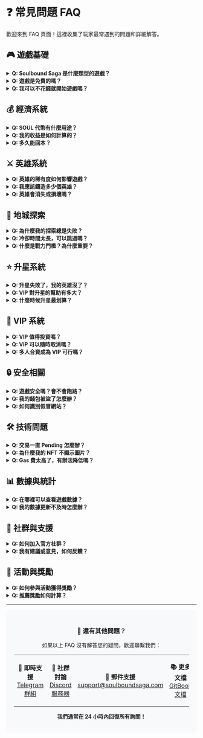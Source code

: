 # ❓ 常見問題 FAQ

歡迎來到 FAQ 頁面！這裡收集了玩家最常遇到的問題和詳細解答。

## 🎮 遊戲基礎

<details>
<summary><strong>Q: Soulbound Saga 是什麼類型的遊戲？</strong></summary>

A: Soulbound Saga 是一款完全上鏈的 Roguelike NFT 遊戲。結合了經典 RPG 元素、區塊鏈技術和 Play-to-Earn 機制。玩家可以收集英雄 NFT、組建隊伍、探索地城並賺取 SOUL 代幣。
</details>

<details>
<summary><strong>Q: 遊戲是免費的嗎？</strong></summary>

A: 連接錢包和查看遊戲是免費的，但要真正開始遊戲需要：
- 購買英雄 NFT（10 USDT/個）
- 支付 Gas 費（通常 < 0.01 BNB）
- 可選：購買聖物 NFT 提升隊伍容量
</details>

<details>
<summary><strong>Q: 我可以不花錢就開始遊戲嗎？</strong></summary>

A: 很抱歉，由於遊戲完全上鏈且基於 NFT，您需要至少擁有英雄 NFT 才能開始。但我們經常舉辦活動，關注官方社群可能獲得免費 NFT 機會。
</details>

## 💰 經濟系統

<details>
<summary><strong>Q: SOUL 代幣有什麼用途？</strong></summary>

A: SOUL 代幣是遊戲的主要代幣，用途包括：
- 地城探索獎勵
- 冷卻時間重置
- 市場交易媒介
- VIP 會員權益
- 未來治理投票
</details>

<details>
<summary><strong>Q: 我的收益是如何計算的？</strong></summary>

A: 收益主要來自地城探索：
```
基礎獎勵 = 地城難度 × 成功率
戰力加成 = floor(隊伍戰力 / 300) × 10%
VIP 加成 = VIP等級 × 10%
最終獎勵 = 基礎獎勵 × (1 + 各種加成)
```
</details>

<details>
<summary><strong>Q: 多久能回本？</strong></summary>

A: 根據投資額度和遊戲策略：
- 小額投資（$100-500）：通常 3-4 個月
- 中等投資（$500-2000）：通常 2-3 個月
- 大額投資（$2000+）：通常 1-2 個月
- VIP 玩家回本更快，但需考慮市場風險
</details>

## ⚔️ 英雄系統

<details>
<summary><strong>Q: 英雄的稀有度如何影響遊戲？</strong></summary>

A: 稀有度主要影響：
- **戰力範圍**：稀有度越高，戰力越強
- **市場價值**：高稀有度英雄價格更高
- **升星潛力**：可以作為升星材料或目標
- **視覺效果**：不同的光環和特效
</details>

<details>
<summary><strong>Q: 我應該鑄造多少個英雄？</strong></summary>

A: 建議策略：
- **新手**：10-20 個（建立基礎隊伍）
- **進階**：50-100 個（多隊輪換）
- **高手**：100+ 個（升星材料儲備）
- 考慮批量鑄造節省 Gas 費
</details>

<details>
<summary><strong>Q: 英雄會消失或損壞嗎？</strong></summary>

A: 不會！英雄是永久 NFT，除非您主動：
- 出售給其他玩家
- 作為升星材料被銷毀
- 轉移到其他地址
- 否則永遠屬於您
</details>

## 🏰 地城探索

<details>
<summary><strong>Q: 為什麼我的探索總是失敗？</strong></summary>

A: 常見原因：
- **戰力不足**：隊伍總戰力低於地城要求
- **選擇過難**：建議從低難度開始
- **運氣不佳**：即使戰力充足也有失敗概率
- **解決方案**：提升戰力或選擇更低難度地城
</details>

<details>
<summary><strong>Q: 冷卻時間太長，可以跳過嗎？</strong></summary>

A: 可以！有幾種方法：
- **花費 SOUL**：立即重置冷卻（費用 = 剩餘分鐘 × 0.5 SOUL）
- **VIP 減免**：VIP 等級越高，冷卻時間越短
- **多隊輪換**：準備 2-3 支隊伍交替使用
- **耐心等待**：自然冷卻不花費任何代幣
</details>

<details>
<summary><strong>Q: 什麼是戰力門檻？為什麼重要？</strong></summary>

A: 戰力門檻是遊戲的核心機制：
- 每 300 戰力是一個門檻
- 達到門檻獲得額外 10% 獎勵加成
- 299 vs 300 戰力，獎勵差距可達 50%
- 建議優化隊伍精確達到門檻（300, 600, 900...）
</details>

## ⭐ 升星系統

<details>
<summary><strong>Q: 升星失敗了，我的英雄沒了？</strong></summary>

A: 升星機制說明：
- **材料英雄**：失敗時被銷毀（這是正常的）
- **目標英雄**：永遠不會消失，失敗只是不升級
- 例如：用 5 個 1星 升級 1 個 1星 為 2星
- 失敗時：5 個材料消失，原本的 1星 保持不變
</details>

<details>
<summary><strong>Q: VIP 對升星的幫助有多大？</strong></summary>

A: VIP 升星加成非常顯著：
- VIP 1：+5% 成功率
- VIP 5：+25% 成功率
- 對於 4星→5星（基礎 10%）：
  - 普通玩家：10% 成功率
  - VIP 5：35% 成功率（提升 3.5 倍！）
</details>

<details>
<summary><strong>Q: 什麼時候升星最划算？</strong></summary>

A: 最佳升星時機：
- **材料充足時**：至少準備 20-30 個材料
- **VIP 等級高時**：成功率更高
- **活動期間**：通常有額外成功率加成
- **市場低迷時**：材料價格便宜
- **心態良好時**：接受失敗是正常的
</details>

## 👑 VIP 系統

<details>
<summary><strong>Q: VIP 值得投資嗎？</strong></summary>

A: 非常值得！VIP 收益包括：
- 地城獎勵 +10-50%
- 升星成功率 +5-25%
- 冷卻時間減少 10-50%
- 質押額外收益（年化 12-21%）
- 通常 6-8 個月回本
</details>

<details>
<summary><strong>Q: VIP 可以隨時取消嗎？</strong></summary>

A: 可以，但有冷卻期：
- 隨時可以申請解除質押
- 冷卻期：VIP 1-2（7天），VIP 3（14天），VIP 4（21天），VIP 5（30天）
- 冷卻期間仍享受 VIP 特權
- 冷卻期滿後可領取質押的 USDT
</details>

<details>
<summary><strong>Q: 多人合資成為 VIP 可行嗎？</strong></summary>

A: 技術上可行，但需注意：
- **優點**：降低個人門檻，共享收益
- **風險**：需要極高的信任度
- **建議**：只與熟悉的朋友合作
- **法律**：簽訂書面協議保護各方權益
</details>

## 🔒 安全相關

<details>
<summary><strong>Q: 遊戲安全嗎？會不會跑路？</strong></summary>

A: 安全措施包括：
- **完全上鏈**：所有邏輯在智能合約中，無法篡改
- **資金鎖定**：90% 收入鎖定在流動性池
- **代碼開源**：合約代碼可在 BSCScan 查看
- **多重審計**：經過專業安全公司審計
- **社群監督**：活躍社群持續監督
</details>

<details>
<summary><strong>Q: 我的錢包被盜了怎麼辦？</strong></summary>

A: 緊急處理步驟：
1. **立即轉移資產**：轉移到新錢包
2. **撤銷授權**：使用 revoke.cash 撤銷所有授權
3. **分析原因**：檢查是否私鑰洩露
4. **加強安全**：使用硬件錢包，開啟雙重驗證
5. **聯繫客服**：如需幫助請聯繫官方
</details>

<details>
<summary><strong>Q: 如何識別假冒網站？</strong></summary>

A: 識別方法：
- **官方域名**：app.soulboundsaga.com
- **檢查證書**：瀏覽器地址欄的鎖型圖標
- **社交媒體**：通過官方 Twitter/Telegram 獲取鏈接
- **永不輸入**：真正的 DApp 永遠不會要求私鑰
</details>

## 🛠️ 技術問題

<details>
<summary><strong>Q: 交易一直 Pending 怎麼辦？</strong></summary>

A: 解決方案：
1. **等待**：網絡擁堵時需要更長時間
2. **加速**：在錢包中提高 Gas 費重新發送
3. **取消**：使用相同 nonce 發送 0 ETH 交易覆蓋
4. **重置**：MetaMask 設置中重置賬戶（清除交易歷史）
</details>

<details>
<summary><strong>Q: 為什麼我的 NFT 不顯示圖片？</strong></summary>

A: 常見原因：
- **網絡延遲**：稍等幾分鐘通常會顯示
- **瀏覽器問題**：清除緩存或換瀏覽器
- **RPC 問題**：更換 RPC 節點
- **防火牆**：某些地區可能需要 VPN
</details>

<details>
<summary><strong>Q: Gas 費太高了，有辦法降低嗎？</strong></summary>

A: 降低 Gas 費方法：
- **批量操作**：一次鑄造多個 NFT
- **避開高峰**：深夜或週末 Gas 費較低
- **調整設置**：手動設置較低的 Gas Price（但可能較慢）
- **等待時機**：不急的交易可以等網絡空閒時操作
</details>

## 📊 數據與統計

<details>
<summary><strong>Q: 在哪裡可以查看遊戲數據？</strong></summary>

A: 數據查看位置：
- **遊戲內**：Dashboard 頁面查看個人數據
- **區塊鏈瀏覽器**：BSCScan.com 查看合約數據
- **第三方工具**：DeFiPulse、CoinGecko 等
- **官方統計**：定期發布的數據報告
</details>

<details>
<summary><strong>Q: 我的數據更新不及時怎麼辦？</strong></summary>

A: 數據同步問題：
- **The Graph**：子圖索引可能有 1-2 分鐘延遲
- **緩存問題**：刷新頁面或清除瀏覽器緩存
- **RPC 延遲**：更換 RPC 節點
- **耐心等待**：大多數數據會在 5 分鐘內更新
</details>

## 💬 社群與支援

<details>
<summary><strong>Q: 如何加入官方社群？</strong></summary>

A: 官方社群連結：
- **Telegram**：https://t.me/Soulbound_Saga
- **Discord**：https://discord.gg/soulboundsaga  
- **Twitter**：https://x.com/Soulbound_Saga
- **Reddit**：r/SoulboundSaga
</details>

<details>
<summary><strong>Q: 我有建議或意見，如何反饋？</strong></summary>

A: 反饋渠道：
- **社群討論**：在 Telegram/Discord 參與討論
- **郵件反饋**：feedback@soulboundsaga.com
- **GitHub**：技術建議可在 GitHub 提 Issue
- **問卷調查**：定期發布的用戶調研
</details>

## 🎁 活動與獎勵

<details>
<summary><strong>Q: 如何參與活動獲得獎勵？</strong></summary>

A: 參與方式：
- **關注公告**：官方社群第一時間發布活動信息
- **完成任務**：按活動要求完成指定任務
- **邀請朋友**：推薦新玩家獲得傭金獎勵
- **社群活躍**：積極參與討論獲得額外獎勵
</details>

<details>
<summary><strong>Q: 推薦獎勵如何計算？</strong></summary>

A: 推薦獎勵機制：
- **直接獎勵**：被推薦人首次消費的 5%
- **持續傭金**：被推薦人遊戲消費的 5% 永久分成
- **多級獎勵**：某些活動期間可能有二級獎勵
- **及時發放**：獎勵實時計算，無需申請
</details>

---

<div align="center" style="background: #f8f9fa; padding: 20px; border-radius: 10px;">

### 🤔 還有其他問題？

如果以上 FAQ 沒有解答您的疑問，歡迎聯繫我們：

<table>
<tr>
<td align="center" width="25%">
  
**📱 即時支援**  
[Telegram 群組](https://t.me/Soulbound_Saga)

</td>
<td align="center" width="25%">

**💬 社群討論**  
[Discord 服務器](https://discord.gg/soulboundsaga)

</td>
<td align="center" width="25%">

**📧 郵件支援**  
support@soulboundsaga.com

</td>
<td align="center" width="25%">

**📚 更多文檔**  
[GitBook 文檔](https://docs.soulboundsaga.com)

</td>
</tr>
</table>

**我們通常在 24 小時內回復所有詢問！**

</div>